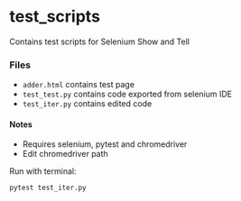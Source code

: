 # test_scripts
Contains test scripts for Selenium Show and Tell
### Files
- `adder.html` contains test page
- `test_test.py` contains code exported from selenium IDE
- `test_iter.py` contains edited code

#### Notes
- Requires selenium, pytest and chromedriver
- Edit chromedriver path

Run with terminal:
```bash
pytest test_iter.py
```
